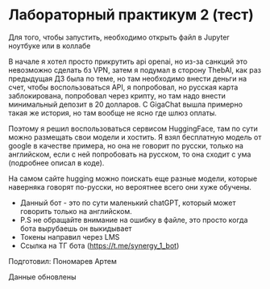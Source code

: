 # Лабораторный практикум 2 (тест)

Для того, чтобы запустить, необходимо открыть файл в Jupyter ноутбуке или в коллабе

В начале я хотел просто прикрутить api openai, но из-за санкций это невозможно сделать бз VPN, затем я подумал в сторону ThebAI, как раз предыдущая ДЗ была по теме, но там необходимо внести деньги на счет, чтобы воспользоваться API, я попробовал, но русская карта заблокирована, попробовал через крипту, но там надо внести минимальный депозит в 20 долларов. С GigaChat вышла примерно такая же история, но там вообще не ясно где шлюз оплаты.

Поэтому я решил воспользоваться сервисом HuggingFace, там по сути можно размещать свои модели и хостить. Я взял бесплатную модель от google в качестве примера, но она не говорит по русски, только на английском, если с ней попробовать на русском, то она сходит с ума (подробнее описал в коде).

На самом сайте hugging можно поискать еще разные модели, которые наверняка говорят по-русски, но вероятнее всего они хуже обучены.

- Данный бот - это по сути маленький chatGPT, который может говорить только на английском.
- P.S не обращайте внимание на ошибку в файле, это просто когда бота вырубаешь он выкидывает
- Токены направил через LMS
- Ссылка на ТГ бота (https://t.me/synergy_1_bot)

Подготовил: Пономарев Артем

Данные обновлены

